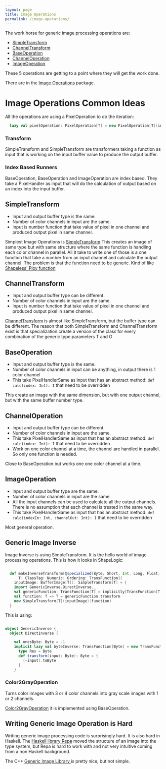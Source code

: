 ```yaml
---
layout: page
title: Image Operations
permalink: /image-operations/
---
```


The work horse for generic image processing operations are:

* [SimpleTransform](https://github.com/sami-badawi/shapelogic/blob/master/src/main/scala/org/shapelogic/sc/operation/SimpleTransform.scala)
* [ChannelTransform](https://github.com/sami-badawi/shapelogic/blob/master/src/main/scala/org/shapelogic/sc/operation/ChannelTransform.scala)
* [BaseOperation](https://github.com/sami-badawi/shapelogic/blob/master/src/main/scala/org/shapelogic/sc/operation/BaseOperation.scala)
* [ChannelOperation](https://github.com/sami-badawi/shapelogic/blob/master/src/main/scala/org/shapelogic/sc/operation/ChannelOperation.scala)
* [ImageOperation](https://github.com/sami-badawi/shapelogic/blob/master/src/main/scala/org/shapelogic/sc/operation/ImageOperation.scala)

These 5 operations are getting to a point where they will get the work done.

There are in the [Image Operations](https://github.com/sami-badawi/shapelogic-scala/tree/master/src/main/scala/org/shapelogic/sc/operation) package.

# Image Operations Common Ideas #

All the operations are using a PixelOperation to do the iteration:

```scala
  lazy val pixelOperation: PixelOperation[T] = new PixelOperation[T](inputImage)
```

### Transform ###

SimpleTransform and SimpleTransform are transformers taking a function as 
input that is working on the input buffer value to produce the output buffer.

### Index Based Runners ###

BaseOperation, BaseOperation and ImageOperation are index based. 
They take a PixelHandler as input that will do the calculation of output 
based on an index into the input buffer.


## SimpleTransform ##

* Input and output buffer type is the same.
* Number of color channels in input are the same.
* Input is number function that take value of pixel in one channel and produced output pixel in same channel.

Simplest Image Operations is [SimpleTransform](https://github.com/sami-badawi/shapelogic/blob/master/src/main/scala/org/shapelogic/sc/operation/SimpleTransform.scala)
This creates an image of same type but with same structure where the same function is handling each color channel in parallel.
All it take to write one of those is a one function that take a number from an input channel and calculate the output channel. The problem is that the function need to be generic. Kind of like [Shapeless' Ploy function](https://github.com/milessabin/shapeless/wiki/Feature-overview:-shapeless-2.0.0#polymorphic-function-values)


## ChannelTransform ##

* Input and output buffer type can be different.
* Number of color channels in input are the same.
* Input is number function that take value of pixel in one channel and produced output pixel in same channel.

[ChannelTransform](https://github.com/sami-badawi/shapelogic/blob/master/src/main/scala/org/shapelogic/sc/operation/ChannelTransform.scala) is almost like SimpleTransform, but the buffer type can be different.
The reason that both SimpleTransform and ChannelTransform exist is that
specialization create a version of the class for every combination of the
generic type parameters T and O

## BaseOperation ##

* Input and output buffer type is the same.
* Number of color channels in input can be anything, in output there is 1 color channel
* This take PixelHandlerSame as input that has an abstract method: ```def calc(index: Int): I``` that need to be overridden

This create an image with the same dimension, but with one output channel, but with the same buffer number type.

## ChannelOperation ##

* Input and output buffer type can be different.
* Number of color channels in input are the same.
* This take PixelHandlerSame as input that has an abstract method: ```def calc(index: Int): I``` that need to be overridden
* Work on one color channel at a time, the channel are handled in parallel. So only one function is needed.

Close to BaseOperation but works one one color channel at a time.

## ImageOperation ##

* Input and output buffer type are the same.
* Number of color channels in input are the same.
* All the input channels can be used to calculate all the output channels. There is no assumption that each channel is treated in the same way.
* This take PixelHandlerSame as input that has an abstract method: ```def calc(indexIn: Int, channelOut: Int): I``` that need to be overridden

Most general operation.


## Generic Image Inverse

Image Inverse is using SimpleTransform. It is the hello world of image processing operations. This is how it looks in ShapeLogic:

```scala

  def makeInverseTransform[@specialized(Byte, Short, Int, Long, Float, Double) 
      T: ClassTag: Numeric: Ordering: TransFunction](
    inputImage: BufferImage[T]): SimpleTransform[T] = {
    import GenericInverse.DirectInverse._
    val genericFunction: TransFunction[T] = implicitly[TransFunction[T]]
    val function: T => T = genericFunction.transform
    new SimpleTransform[T](inputImage)(function)
  }
```

This is using:

```scala

object GenericInverse {
  object DirectInverse {

    val onesByte: Byte = -1
    implicit lazy val byteInverse: TransFunction[Byte] = new TransFunction[Byte] {
      type Res = Byte
      def transform(input: Byte): Byte = {
        (~input).toByte
      }
    }

```

### Color2GrayOperation ###

Turns color images with 3 or 4 color channels into gray scale images with 1 or 2 channels.

[Color2GrayOperation](https://github.com/sami-badawi/shapelogic-scala/blob/master/src/main/scala/org/shapelogic/sc/operation/Color2GrayOperation.scala) it is implemented using BaseOperation.

## Writing Generic Image Operation is Hard

Writing generic image processing code is surprisingly hard.  It is also hard in Haskell. The [Haskell library Repa](https://wiki.haskell.org/Numeric_Haskell:_A_Repa_Tutorial) moved the structure of an image into the type system, but Repa is hard to work with and not very intuitive coming from a non Haskell background.

The C++ [Generic Image Library ](http://www.boost.org/doc/libs/1_44_0/libs/gil/doc/html/giltutorial.html) is pretty nice, but not simple.

